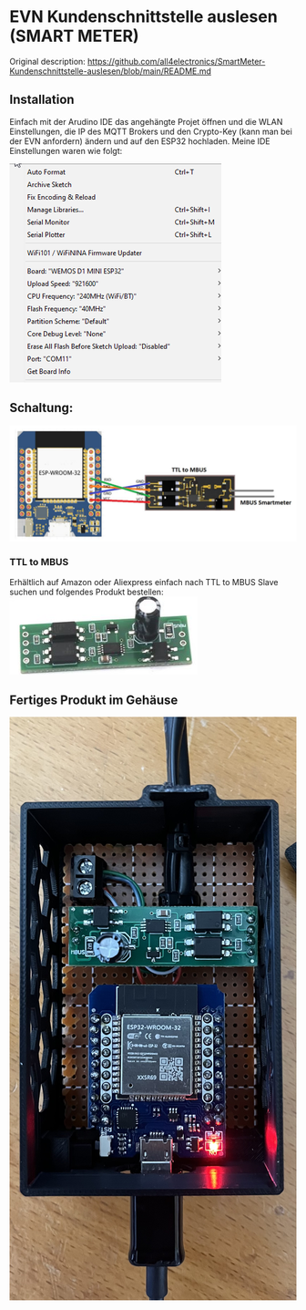 # EVN Kundenschnittstelle auslesen (SMART METER)
Original description:
https://github.com/all4electronics/SmartMeter-Kundenschnittstelle-auslesen/blob/main/README.md

<h2>Installation</h2>

Einfach mit der Arudino IDE das angehängte Projet öffnen und die WLAN Einstellungen, die IP des MQTT Brokers und den Crypto-Key (kann man bei der EVN anfordern) ändern und auf den ESP32 hochladen. Meine IDE Einstellungen waren wie folgt:

![alt text](https://github.com/supagusti/SmartMeter-Kundenschnittstelle-auslesen/blob/main/ESP32-Einstellungen%20Arduino%20IDE.png)

<h2>Schaltung:</h2>

![alt text](https://github.com/supagusti/SmartMeter-Kundenschnittstelle-auslesen/blob/main/Schaltung_2024-08-08.JPG)

<h3>TTL to MBUS</h3>

Erhältlich auf Amazon oder Aliexpress einfach nach TTL to MBUS Slave suchen und folgendes Produkt bestellen:
![alt text](https://github.com/supagusti/SmartMeter-Kundenschnittstelle-auslesen/blob/main/TTL%20to%20MBUS.JPG)

<h2>Fertiges Produkt im Gehäuse</h2>

![alt text](https://github.com/supagusti/SmartMeter-Kundenschnittstelle-auslesen/blob/main/fertiges_Projekt.jpg)
